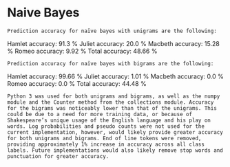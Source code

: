 # Naive Bayes

	Prediction accuracy for naïve bayes with unigrams are the following:
Hamlet accuracy:  91.3 %
Juliet accuracy:  20.0 %
Macbeth accuracy:  15.28 %
Romeo accuracy:  9.92 %
Total accuracy:  48.66 %

	Prediction accuracy for naïve bayes with bigrams are the following:
Hamlet accuracy:  99.66 %
Juliet accuracy:  1.01 %
Macbeth accuracy:  0.0 %
Romeo accuracy:  0.0 %
Total accuracy:  44.48 %

	Python 3 was used for both unigrams and bigrams, as well as the numpy module and the Counter method from the collections module. Accuracy for the bigrams was noticeably lower than that of the unigrams. This could be due to a need for more training data, or because of Shakespeare’s unique usage of the English language and his play on words. Log probabilities and pseudo counts were not used for the current implementation, however, would likely provide greater accuracy for both unigrams and bigrams. End of line tokens were removed, providing approximately 1% increase in accuracy across all class labels. Future implementations would also likely remove stop words and punctuation for greater accuracy.

